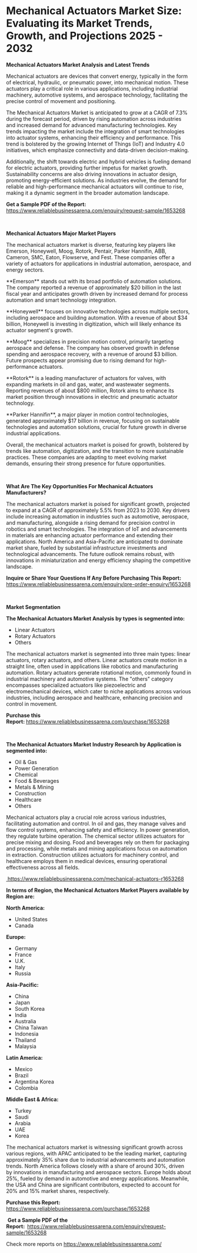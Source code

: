 <p><h1>Mechanical Actuators Market Size: Evaluating its Market Trends, Growth, and Projections 2025 - 2032</h1></p><p><strong>Mechanical Actuators Market Analysis and Latest Trends</strong></p>
<p><p>Mechanical actuators are devices that convert energy, typically in the form of electrical, hydraulic, or pneumatic power, into mechanical motion. These actuators play a critical role in various applications, including industrial machinery, automotive systems, and aerospace technology, facilitating the precise control of movement and positioning.</p><p>The Mechanical Actuators Market is anticipated to grow at a CAGR of 7.3% during the forecast period, driven by rising automation across industries and increased demand for advanced manufacturing technologies. Key trends impacting the market include the integration of smart technologies into actuator systems, enhancing their efficiency and performance. This trend is bolstered by the growing Internet of Things (IoT) and Industry 4.0 initiatives, which emphasize connectivity and data-driven decision-making.</p><p>Additionally, the shift towards electric and hybrid vehicles is fueling demand for electric actuators, providing further impetus for market growth. Sustainability concerns are also driving innovations in actuator design, promoting energy-efficient solutions. As industries evolve, the demand for reliable and high-performance mechanical actuators will continue to rise, making it a dynamic segment in the broader automation landscape.</p></p>
<p><strong>Get a Sample PDF of the Report:&nbsp;</strong> <a href="https://www.reliablebusinessarena.com/enquiry/request-sample/1653268?utm_campaign=2527&utm_medium=2&utm_source=Github&utm_content=ia&utm_term=05032025&utm_id=mechanical-actuators">https://www.reliablebusinessarena.com/enquiry/request-sample/1653268</a></p>
<p>&nbsp;</p>
<p><strong>Mechanical Actuators Major Market Players</strong></p>
<p><p>The mechanical actuators market is diverse, featuring key players like Emerson, Honeywell, Moog, Rotork, Pentair, Parker Hannifin, ABB, Cameron, SMC, Eaton, Flowserve, and Fest. These companies offer a variety of actuators for applications in industrial automation, aerospace, and energy sectors.</p><p>**Emerson** stands out with its broad portfolio of automation solutions. The company reported a revenue of approximately $20 billion in the last fiscal year and anticipates growth driven by increased demand for process automation and smart technology integration.</p><p>**Honeywell** focuses on innovative technologies across multiple sectors, including aerospace and building automation. With a revenue of about $34 billion, Honeywell is investing in digitization, which will likely enhance its actuator segment's growth.</p><p>**Moog** specializes in precision motion control, primarily targeting aerospace and defense. The company has observed growth in defense spending and aerospace recovery, with a revenue of around $3 billion. Future prospects appear promising due to rising demand for high-performance actuators.</p><p>**Rotork** is a leading manufacturer of actuators for valves, with expanding markets in oil and gas, water, and wastewater segments. Reporting revenues of about $800 million, Rotork aims to enhance its market position through innovations in electric and pneumatic actuator technology.</p><p>**Parker Hannifin**, a major player in motion control technologies, generated approximately $17 billion in revenue, focusing on sustainable technologies and automation solutions, crucial for future growth in diverse industrial applications.</p><p>Overall, the mechanical actuators market is poised for growth, bolstered by trends like automation, digitization, and the transition to more sustainable practices. These companies are adapting to meet evolving market demands, ensuring their strong presence for future opportunities.</p></p>
<p>&nbsp;</p>
<p><strong>What Are The Key Opportunities For Mechanical Actuators Manufacturers?</strong></p>
<p><p>The mechanical actuators market is poised for significant growth, projected to expand at a CAGR of approximately 5.5% from 2023 to 2030. Key drivers include increasing automation in industries such as automotive, aerospace, and manufacturing, alongside a rising demand for precision control in robotics and smart technologies. The integration of IoT and advancements in materials are enhancing actuator performance and extending their applications. North America and Asia-Pacific are anticipated to dominate market share, fueled by substantial infrastructure investments and technological advancements. The future outlook remains robust, with innovations in miniaturization and energy efficiency shaping the competitive landscape.</p></p>
<p><strong>Inquire or Share Your Questions If Any Before Purchasing This Report:</strong> <a href="https://www.reliablebusinessarena.com/enquiry/pre-order-enquiry/1653268?utm_campaign=2527&utm_medium=2&utm_source=Github&utm_content=ia&utm_term=05032025&utm_id=mechanical-actuators">https://www.reliablebusinessarena.com/enquiry/pre-order-enquiry/1653268</a></p>
<p>&nbsp;</p>
<p><strong>Market Segmentation</strong></p>
<p><strong>The Mechanical Actuators Market Analysis by types is segmented into:</strong></p>
<p><ul><li>Linear Actuators</li><li>Rotary Actuators</li><li>Others</li></ul></p>
<p><p>The mechanical actuators market is segmented into three main types: linear actuators, rotary actuators, and others. Linear actuators create motion in a straight line, often used in applications like robotics and manufacturing automation. Rotary actuators generate rotational motion, commonly found in industrial machinery and automotive systems. The "others" category encompasses specialized actuators like piezoelectric and electromechanical devices, which cater to niche applications across various industries, including aerospace and healthcare, enhancing precision and control in movement.</p></p>
<p><strong>Purchase this Report:&nbsp;</strong><a href="https://www.reliablebusinessarena.com/purchase/1653268?utm_campaign=2527&utm_medium=2&utm_source=Github&utm_content=ia&utm_term=05032025&utm_id=mechanical-actuators">https://www.reliablebusinessarena.com/purchase/1653268</a></p>
<p>&nbsp;</p>
<p><strong>The Mechanical Actuators Market Industry Research by Application is segmented into:</strong></p>
<p><ul><li>Oil & Gas</li><li>Power Generation</li><li>Chemical</li><li>Food & Beverages</li><li>Metals & Mining</li><li>Construction</li><li>Healthcare</li><li>Others</li></ul></p>
<p><p>Mechanical actuators play a crucial role across various industries, facilitating automation and control. In oil and gas, they manage valves and flow control systems, enhancing safety and efficiency. In power generation, they regulate turbine operation. The chemical sector utilizes actuators for precise mixing and dosing. Food and beverages rely on them for packaging and processing, while metals and mining applications focus on automation in extraction. Construction utilizes actuators for machinery control, and healthcare employs them in medical devices, ensuring operational effectiveness across all fields.</p></p>
<p><a href="https://www.reliablebusinessarena.com/mechanical-actuators-r1653268?utm_campaign=2527&utm_medium=2&utm_source=Github&utm_content=ia&utm_term=05032025&utm_id=mechanical-actuators">&nbsp;https://www.reliablebusinessarena.com/mechanical-actuators-r1653268</a></p>
<p><strong>In terms of Region, the Mechanical Actuators Market Players available by Region are:</strong></p>
<p>
    <p> <strong> North America: </strong>
        <ul>
            <li>United States</li>
            <li>Canada</li>
        </ul>
        </p> 
    <p> <strong> Europe: </strong>
        <ul>
            <li>Germany</li>
            <li>France</li>
            <li>U.K.</li>
            <li>Italy</li>
            <li>Russia</li>
        </ul>
        </p> 
    <p> <strong> Asia-Pacific: </strong>
        <ul>
            <li>China</li>
            <li>Japan</li>
            <li>South Korea</li>
            <li>India</li>
            <li>Australia</li>
            <li>China Taiwan</li>
            <li>Indonesia</li>
            <li>Thailand</li>
            <li>Malaysia</li>
        </ul>
        </p> 
    <p> <strong> Latin America: </strong>
        <ul>
            <li>Mexico</li>
            <li>Brazil</li>
            <li>Argentina Korea</li>
            <li>Colombia</li>
        </ul>
        </p> 
    <p> <strong> Middle East & Africa: </strong>
        <ul>
            <li>Turkey</li>
            <li>Saudi</li>
            <li>Arabia</li>
            <li>UAE</li>
            <li>Korea</li>
        </ul>
    </p>
    </p>
<p><p>The mechanical actuators market is witnessing significant growth across various regions, with APAC anticipated to be the leading market, capturing approximately 35% share due to industrial advancements and automation trends. North America follows closely with a share of around 30%, driven by innovations in manufacturing and aerospace sectors. Europe holds about 25%, fueled by demand in automotive and energy applications. Meanwhile, the USA and China are significant contributors, expected to account for 20% and 15% market shares, respectively.</p></p>
<p><strong>Purchase this Report: </strong><a href="https://www.reliablebusinessarena.com/purchase/1653268?utm_campaign=2527&utm_medium=2&utm_source=Github&utm_content=ia&utm_term=05032025&utm_id=mechanical-actuators">https://www.reliablebusinessarena.com/purchase/1653268</a></p>
<p>&nbsp;<strong>Get a Sample PDF of the Report:&nbsp;&nbsp;</strong><a href="https://www.reliablebusinessarena.com/enquiry/request-sample/1653268?utm_campaign=2527&utm_medium=2&utm_source=Github&utm_content=ia&utm_term=05032025&utm_id=mechanical-actuators">https://www.reliablebusinessarena.com/enquiry/request-sample/1653268</a></p>
<p><strong></strong></p>
<p>Check more reports on <a href="https://www.reliablebusinessarena.com/?utm_campaign=2527&utm_medium=2&utm_source=Github&utm_content=ia&utm_term=05032025&utm_id=mechanical-actuators">https://www.reliablebusinessarena.com/</a></p>